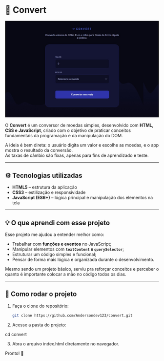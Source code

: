 # 💱 Convert

![Preview do projeto](.github/preview.jpg)

O **Convert** é um conversor de moedas simples, desenvolvido com **HTML, CSS e JavaScript**, criado com o objetivo de praticar conceitos fundamentais da programação e da manipulação do DOM.

A ideia é bem direta: o usuário digita um valor e escolhe as moedas, e o app mostra o resultado da conversão.  
As taxas de câmbio são fixas, apenas para fins de aprendizado e teste.

---

## ⚙️ Tecnologias utilizadas

- **HTML5** – estrutura da aplicação  
- **CSS3** – estilização e responsividade  
- **JavaScript (ES6+)** – lógica principal e manipulação dos elementos na tela  

---

## 💡 O que aprendi com esse projeto

Esse projeto me ajudou a entender melhor como:
- Trabalhar com **funções e eventos** no JavaScript;  
- Manipular elementos com **`textContent` e `querySelector`**;  
- Estruturar um código simples e funcional;  
- Pensar de forma mais lógica e organizada durante o desenvolvimento.  

Mesmo sendo um projeto básico, serviu pra reforçar conceitos e perceber o quanto é importante colocar a mão no código todos os dias.

---

## 🚀 Como rodar o projeto

1. Faça o clone do repositório:
   ```bash
   git clone https://github.com/Andersondev123/convert.git

2. Acesse a pasta do projeto:

cd convert


3. Abra o arquivo index.html diretamente no navegador.

Pronto! 🎉